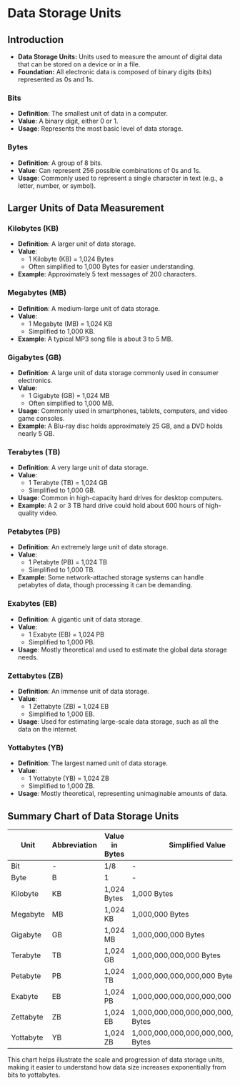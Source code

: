 # Data Storage Units

## Introduction

* **Data Storage Units:**  Units used to measure the amount of digital data that can be stored on a device or in a file.
* **Foundation:** All electronic data is composed of binary digits (bits) represented as 0s and 1s.

### Bits

- **Definition**: The smallest unit of data in a computer.
- **Value**: A binary digit, either 0 or 1.
- **Usage**: Represents the most basic level of data storage.

### Bytes

- **Definition**: A group of 8 bits.
- **Value**: Can represent 256 possible combinations of 0s and 1s.
- **Usage**: Commonly used to represent a single character in text (e.g., a letter, number, or symbol).

## Larger Units of Data Measurement

### Kilobytes (KB)

- **Definition**: A larger unit of data storage.
- **Value**: 
  - 1 Kilobyte (KB) = 1,024 Bytes
  - Often simplified to 1,000 Bytes for easier understanding.
- **Example**: Approximately 5 text messages of 200 characters.

### Megabytes (MB)

- **Definition**: A medium-large unit of data storage.
- **Value**: 
  - 1 Megabyte (MB) = 1,024 KB
  - Simplified to 1,000 KB.
- **Example**: A typical MP3 song file is about 3 to 5 MB.

### Gigabytes (GB)

- **Definition**: A large unit of data storage commonly used in consumer electronics.
- **Value**: 
  - 1 Gigabyte (GB) = 1,024 MB
  - Often simplified to 1,000 MB.
- **Usage**: Commonly used in smartphones, tablets, computers, and video game consoles.
- **Example**: A Blu-ray disc holds approximately 25 GB, and a DVD holds nearly 5 GB.

### Terabytes (TB)

- **Definition**: A very large unit of data storage.
- **Value**: 
  - 1 Terabyte (TB) = 1,024 GB
  - Simplified to 1,000 GB.
- **Usage**: Common in high-capacity hard drives for desktop computers.
- **Example**: A 2 or 3 TB hard drive could hold about 600 hours of high-quality video.

### Petabytes (PB)

- **Definition**: An extremely large unit of data storage.
- **Value**: 
  - 1 Petabyte (PB) = 1,024 TB
  - Simplified to 1,000 TB.
- **Example**: Some network-attached storage systems can handle petabytes of data, though processing it can be demanding.

### Exabytes (EB)

- **Definition**: A gigantic unit of data storage.
- **Value**: 
  - 1 Exabyte (EB) = 1,024 PB
  - Simplified to 1,000 PB.
- **Usage**: Mostly theoretical and used to estimate the global data storage needs.

### Zettabytes (ZB)

- **Definition**: An immense unit of data storage.
- **Value**: 
  - 1 Zettabyte (ZB) = 1,024 EB
  - Simplified to 1,000 EB.
- **Usage**: Used for estimating large-scale data storage, such as all the data on the internet.

### Yottabytes (YB)

- **Definition**: The largest named unit of data storage.
- **Value**: 
  - 1 Yottabyte (YB) = 1,024 ZB
  - Simplified to 1,000 ZB.
- **Usage**: Mostly theoretical, representing unimaginable amounts of data.

## Summary Chart of Data Storage Units

| Unit      | Abbreviation | Value in Bytes                  | Simplified Value         |
|-----------|--------------|---------------------------------|--------------------------|
| Bit       | -            | 1/8                             | -                        |
| Byte      | B            | 1                               | -                        |
| Kilobyte  | KB           | 1,024 Bytes                     | 1,000 Bytes              |
| Megabyte  | MB           | 1,024 KB                        | 1,000,000 Bytes          |
| Gigabyte  | GB           | 1,024 MB                        | 1,000,000,000 Bytes      |
| Terabyte  | TB           | 1,024 GB                        | 1,000,000,000,000 Bytes  |
| Petabyte  | PB           | 1,024 TB                        | 1,000,000,000,000,000 Bytes |
| Exabyte   | EB           | 1,024 PB                        | 1,000,000,000,000,000,000 Bytes |
| Zettabyte | ZB           | 1,024 EB                        | 1,000,000,000,000,000,000,000 Bytes |
| Yottabyte | YB           | 1,024 ZB                        | 1,000,000,000,000,000,000,000,000 Bytes |

This chart helps illustrate the scale and progression of data storage units, making it easier to understand how data size increases exponentially from bits to yottabytes.
